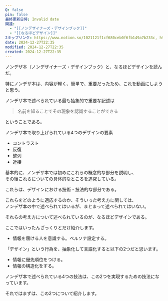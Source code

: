 ```yaml
---
Q: false
pin: false
最終更新日時: Invalid date
関連:
  - "[[ノンデザイナーズ・デザインブック]]"
  - "[[なるほどデザイン]]"
2ホップリンク: https://www.notion.so/1021121f1cf680ceb0f6fb149a7b233c, https://www.notion.so/747827c179d544feaa11e27c2985563c, https://www.notion.so/dbec5cd91a984b68b721b81f0668854f,https://www.notion.so/dbec5cd91a984b68b721b81f0668854f
date: 2024-12-27T22:35
modified: 2024-12-27T22:35
created: 2024-12-27T22:35
---
```

  

ノンデザ本（ノンデザイナーズ・デザインブック）と、なるほどデザインを読んだ。

  

特にノンデザ本は、内容が軽く、簡単で、重要だったため、これを動画にしようと思う。

  

ノンデザ本で述べられている最も抽象的で重要な記述は

> 名前を知ることでその現象を認識することができる

ということである。

  

ノンデザ本で取り上げられている4つのデザインの要素

- コントラスト
- 反復
- 整列
- 近接

基本的に、ノンデザ本では初めにこれらの概念的な部分を説明し、  
その後これらについての具体的なところを追究している。  

  

これらは、デザインにおける技術・技法的な部分である。

これらをどのように適応するのか、そういった考え方に関しては、  
ノンデザ本の中で述べられてはいるが、まとまって述べられてはいない。  

それらの考え方について述べられているのが、なるほどデザインである。

ここではいったんざっくりとだけ紹介します。

- 情報を届ける人を意識する。ペルソナ設定する。

  

  

「デザイン」という行為を、抽象化して言語化すると以下の2つだと思います。

- 情報に優先順位をつける。
- 情報の構造化をする。

ノンデザ本で述べられている4つの技法は、この2つを実現するための技法になっています。

それではまずは、この2つについて紹介します。